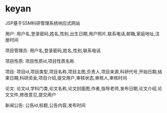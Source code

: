 # keyan
JSP基于SSM科研管理系统响应式网站

用户: 用户名,登录密码,姓名,性别,出生日期,用户照片,联系电话,邮箱,家庭地址,注册时间

项目管理员: 用户名,登录密码,姓名,性别,联系电话

项目性质: 项目性质id,项目性质名称

项目: 项目id,项目类型,项目名称,项目主图,负责人,项目来源,科研代号,开始日期,结束日期,科研资金,项目介绍,提交用户,审核状态,审核人,审核时间

论文: 论文id,学科门类,论文名称,论文封面图,作者,指导老师,发布日期,论文介绍,论文文件,修改意见,提交用户

新闻公告: 公告id,标题,公告内容,发布时间
